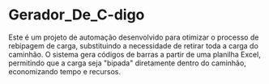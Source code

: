 # Gerador_De_C-digo
Este é um projeto de automação desenvolvido para otimizar o processo de rebipagem de carga, substituindo a necessidade de retirar toda a carga do caminhão. O sistema gera códigos de barras a partir de uma planilha Excel, permitindo que a carga seja "bipada" diretamente dentro do caminhão, economizando tempo e recursos.

